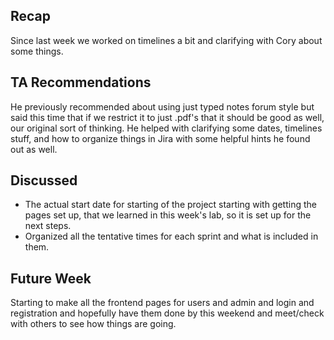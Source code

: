 ## Recap

Since last week we worked on timelines a bit and clarifying with Cory about some things.


## TA Recommendations

He previously recommended about using just typed notes forum style but said this time that if we restrict it to just .pdf's that it should be good as well, our original sort of thinking. He helped with clarifying some dates, timelines stuff, and how to organize things in Jira with some helpful hints he found out as well.


## Discussed
- The actual start date for starting of the project starting with getting the pages set up, that we learned in this week's lab, so it is set up for the next steps.
- Organized all the tentative times for each sprint and what is included in them.


## Future Week
Starting to make all the frontend pages for users and admin and login and registration and hopefully have them done by this weekend and meet/check with others to see how things are going.


